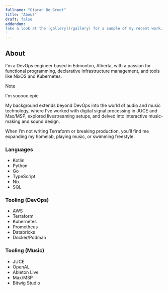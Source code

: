 ```yaml
---
fullname: "Ciaran De Groot"
title: "About"
draft: false
addendum: '
Take a look at the [gallery](/gallery) for a sample of my recent work. Alternatively, check out the [archive](/archive) for a comprehensive list of projects.
'
---
```


## About
<!-- ![headshot]({{< assetUrl src="headshot.jpg" >}}) -->
I'm a DevOps engineer based in Edmonton, Alberta, with a passion for functional programming, declarative infrastructure management, and tools like NixOS and Kubernetes.

> [!NOTE]
> I'm sooooo epic

My background extends beyond DevOps into the world of audio and music technology, where I’ve worked with digital signal processing in JUCE and Max/MSP, explored livestreaming setups, and delved into interactive music-making and sound design.

When I’m not writing Terraform or breaking production, you’ll find me expanding my homelab, playing music, or swimming freestyle.

### Languages
- Kotlin
- Python
- Go
- TypeScript
- Nix
- SQL

### Tooling (DevOps)
- AWS
- Terraform
- Kubernetes
- Prometheus
- Databricks
- Docker/Podman

### Tooling (Music)
- JUCE
- OpenAL
- Ableton Live
- Max/MSP
- Bitwig Studio
